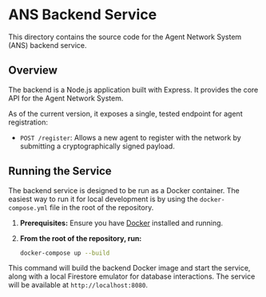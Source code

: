 # ANS Backend Service

This directory contains the source code for the Agent Network System (ANS) backend service.

## Overview

The backend is a Node.js application built with Express. It provides the core API for the Agent Network System.

As of the current version, it exposes a single, tested endpoint for agent registration:

*   `POST /register`: Allows a new agent to register with the network by submitting a cryptographically signed payload.

## Running the Service

The backend service is designed to be run as a Docker container. The easiest way to run it for local development is by using the `docker-compose.yml` file in the root of the repository.

1.  **Prerequisites:** Ensure you have [Docker](https://www.docker.com/products/docker-desktop/) installed and running.

2.  **From the root of the repository, run:**
    ```bash
    docker-compose up --build
    ```

This command will build the backend Docker image and start the service, along with a local Firestore emulator for database interactions. The service will be available at `http://localhost:8080`.